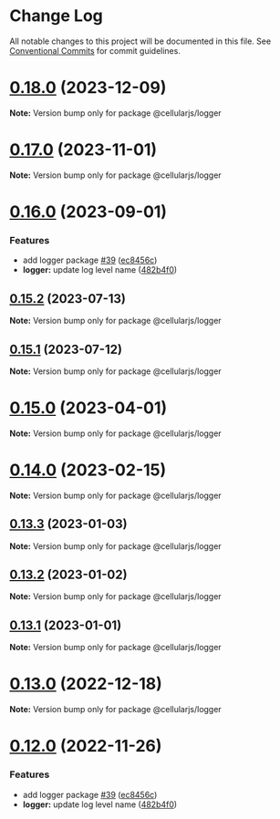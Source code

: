 # Change Log

All notable changes to this project will be documented in this file.
See [Conventional Commits](https://conventionalcommits.org) for commit guidelines.

# [0.18.0](https://github.com/cellularjs/cellularjs/compare/v0.17.0...v0.18.0) (2023-12-09)

**Note:** Version bump only for package @cellularjs/logger





# [0.17.0](https://github.com/cellularjs/cellularjs/compare/v0.16.0...v0.17.0) (2023-11-01)

**Note:** Version bump only for package @cellularjs/logger





# [0.16.0](https://github.com/cellularjs/cellularjs/compare/v0.10.3...v0.16.0) (2023-09-01)


### Features

* add logger package [#39](https://github.com/cellularjs/cellularjs/issues/39) ([ec8456c](https://github.com/cellularjs/cellularjs/commit/ec8456c48467200eff2836d678eff983e05f178f))
* **logger:** update log level name ([482b4f0](https://github.com/cellularjs/cellularjs/commit/482b4f0a405a38bfbff6247936ffc64cae9f56ea))






## [0.15.2](https://github.com/cellularjs/cellularjs/compare/v0.15.0...v0.15.2) (2023-07-13)

**Note:** Version bump only for package @cellularjs/logger





## [0.15.1](https://github.com/cellularjs/cellularjs/compare/v0.15.0...v0.15.1) (2023-07-12)

**Note:** Version bump only for package @cellularjs/logger





# [0.15.0](https://github.com/cellularjs/cellularjs/compare/v0.13.3...v0.15.0) (2023-04-01)

**Note:** Version bump only for package @cellularjs/logger





# [0.14.0](https://github.com/cellularjs/cellularjs/compare/v0.13.3...v0.14.0) (2023-02-15)

**Note:** Version bump only for package @cellularjs/logger





## [0.13.3](https://github.com/cellularjs/cellularjs/compare/v0.13.2...v0.13.3) (2023-01-03)

**Note:** Version bump only for package @cellularjs/logger





## [0.13.2](https://github.com/cellularjs/cellularjs/compare/v0.13.1...v0.13.2) (2023-01-02)

**Note:** Version bump only for package @cellularjs/logger





## [0.13.1](https://github.com/cellularjs/cellularjs/compare/v0.13.0...v0.13.1) (2023-01-01)

**Note:** Version bump only for package @cellularjs/logger





# [0.13.0](https://github.com/cellularjs/cellularjs/compare/v0.12.0...v0.13.0) (2022-12-18)

**Note:** Version bump only for package @cellularjs/logger






# [0.12.0](https://github.com/cellularjs/cellularjs/compare/v0.10.2...v0.12.0) (2022-11-26)


### Features

* add logger package [#39](https://github.com/cellularjs/cellularjs/issues/39) ([ec8456c](https://github.com/cellularjs/cellularjs/commit/ec8456c48467200eff2836d678eff983e05f178f))
* **logger:** update log level name ([482b4f0](https://github.com/cellularjs/cellularjs/commit/482b4f0a405a38bfbff6247936ffc64cae9f56ea))
